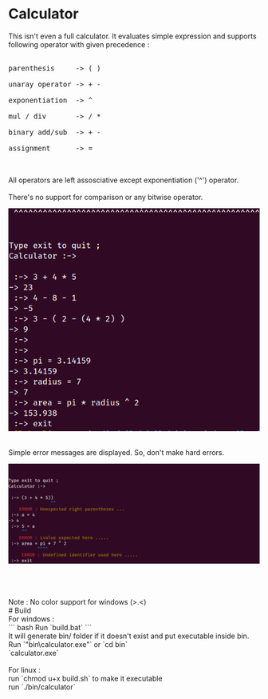 # Calculator
This isn't even a full calculator. It evaluates simple expression and supports following operator with given precedence : <br><br>
<pre>
parenthesis     -> ( ) <br>
unaray operator -> + - <br>
exponentiation  -> ^   <br>
mul / div       -> / * <br>
binary add/sub  -> + - <br>
assignment      -> =   <br>
</pre>
<br>
All operators are left assosciative except exponentiation ('^') operator.
<br>
<br>
There's no support for comparison or any bitwise operator.
<br>
<p align="left">
	<img src="./includes/calc1.png">
</p>

<br>
Simple error messages are displayed. So, don't make hard errors.
<br>
<p align="left">
	<img src="./includes/calc2.png">
</p>
<br>
<br>
<br> Note : No color support for windows (>.<)
<br>
# Build 
<br> 
For windows : <br>
``` bash 
Run `build.bat` 
```
<br>
It will generate bin/ folder if it doesn't exist and put executable inside bin.
<br>
Run `"bin\calculator.exe"` or 
`cd bin` <br>
`calculator.exe` 

<br>
<br>
For linux : 
<br> run `chmod u+x build.sh` to make it executable 
<br> run `./bin/calculator`
<br>



